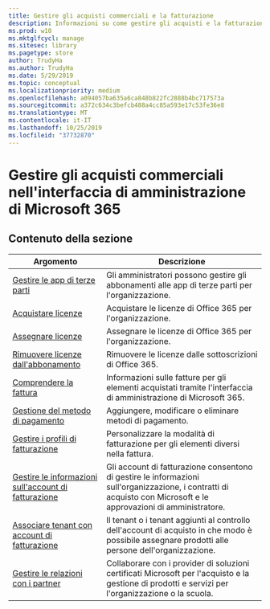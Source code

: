 ```yaml
---
title: Gestire gli acquisti commerciali e la fatturazione
description: Informazioni su come gestire gli acquisti e la fatturazione per clienti commerciali.
ms.prod: w10
ms.mktglfcycl: manage
ms.sitesec: library
ms.pagetype: store
author: TrudyHa
ms.author: TrudyHa
ms.date: 5/29/2019
ms.topic: conceptual
ms.localizationpriority: medium
ms.openlocfilehash: a094057ba635a6ca848b822fc2888b4bc717573a
ms.sourcegitcommit: a372c634c3befcb488a4cc85a593e17c53fe36e8
ms.translationtype: MT
ms.contentlocale: it-IT
ms.lasthandoff: 10/25/2019
ms.locfileid: "37732870"
---
```

# <a name="manage-commercial-purchases-in-microsoft-365-admin-center"></a>Gestire gli acquisti commerciali nell'interfaccia di amministrazione di Microsoft 365

## <a name="in-this-section"></a>Contenuto della sezione

| Argomento | Descrizione |
| ----- | ----------- |
| [Gestire le app di terze parti](manage-saas-apps.md) | Gli amministratori possono gestire gli abbonamenti alle app di terze parti per l'organizzazione. |
| [Acquistare licenze](https://docs.microsoft.com/office365/admin/subscriptions-and-billing/buy-licenses?view=o365-worldwide) | Acquistare le licenze di Office 365 per l'organizzazione. |
| [Assegnare licenze](https://docs.microsoft.com/office365/admin/subscriptions-and-billing/assign-licenses-to-users?view=o365-worldwide) | Assegnare le licenze di Office 365 per l'organizzazione. |
| [Rimuovere licenze dall'abbonamento](https://docs.microsoft.com/office365/admin/subscriptions-and-billing/remove-licenses-from-subscription?view=o365-worldwide) | Rimuovere le licenze dalle sottoscrizioni di Office 365. |
| [Comprendere la fattura](/microsoft-365/commerce/billing-and-payments/understand-your-invoice) | Informazioni sulle fatture per gli elementi acquistati tramite l'interfaccia di amministrazione di Microsoft 365. |
| [Gestione del metodo di pagamento](https://docs.microsoft.com/microsoft-store/payment-methods) | Aggiungere, modificare o eliminare metodi di pagamento. |
| [Gestire i profili di fatturazione](/microsoft-365/commerce/billing-and-payments/manage-billing-profiles) | Personalizzare la modalità di fatturazione per gli elementi diversi nella fattura.  |
| [Gestire le informazioni sull'account di fatturazione](https://docs.microsoft.com/microsoft-store/update-microsoft-store-for-business-account-settings) | Gli account di fatturazione consentono di gestire le informazioni sull'organizzazione, i contratti di acquisto con Microsoft e le approvazioni di amministratore. |
| [Associare tenant con account di fatturazione](https://docs.microsoft.com/microsoft-store/manage-mpsa-software-microsoft-store-for-business) | Il tenant o i tenant aggiunti al controllo dell'account di acquisto in che modo è possibile assegnare prodotti alle persone dell'organizzazione. |
| [Gestire le relazioni con i partner](https://docs.microsoft.com/microsoft-store/work-with-partner-microsoft-store-business) | Collaborare con i provider di soluzioni certificati Microsoft per l'acquisto e la gestione di prodotti e servizi per l'organizzazione o la scuola. |
